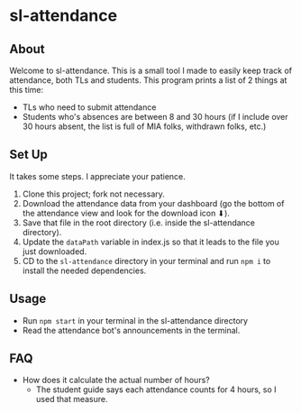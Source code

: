 # sl-attendance

## About

Welcome to sl-attendance. This is a small tool I made to easily keep track of attendance, both TLs and students. This program prints a list of 2 things at this time:

- TLs who need to submit attendance
- Students who's absences are between 8 and 30 hours (if I include over 30 hours absent, the list is full of MIA folks, withdrawn folks, etc.)

## Set Up

It takes some steps. I appreciate your patience.

1. Clone this project; fork not necessary.
2. Download the attendance data from your dashboard (go the bottom of the attendance view and look for the download icon ⬇).
3. Save that file in the root directory (i.e. inside the sl-attendance directory).
4. Update the `dataPath` variable in index.js so that it leads to the file you just downloaded.
5. CD to the `sl-attendance` directory in your terminal and run `npm i` to install the needed dependencies.

## Usage

- Run `npm start` in your terminal in the sl-attendance directory
- Read the attendance bot's announcements in the terminal.

## FAQ

- How does it calculate the actual number of hours?
  - The student guide says each attendance counts for 4 hours, so I used that measure.
